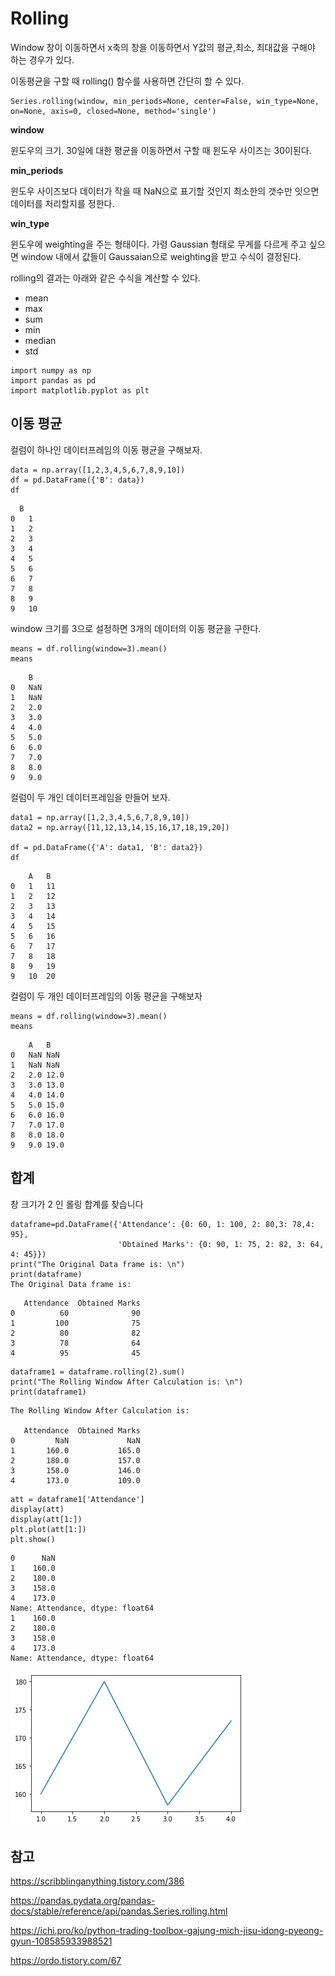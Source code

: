# Rolling

Window 창이 이동하면서 x축의 창을 이동하면서 Y값의 평균,최소, 최대값을 구해야 하는 경우가 있다.

이동평균을 구할 때 rolling() 함수를 사용하면 간단히 할 수 있다.

```
Series.rolling(window, min_periods=None, center=False, win_type=None, on=None, axis=0, closed=None, method='single')
```

**window**

윈도우의 크기. 30일에 대한 평균을 이동하면서 구할 때 윈도우 사이즈는 30이된다.

**min_periods**

윈도우 사이즈보다 데이터가 작을 때 NaN으로 표기할 것인지 최소한의 갯수만 잇으면 데이터를 처리할지를 정한다.



**win_type**


윈도우에 weighting을 주는 형태이다. 가령 Gaussian 형태로 무게를 다르게 주고 싶으면 window 내에서 값들이 Gaussaian으로 weighting을 받고 수식이 결정된다.


rolling의 결과는 아래와 같은 수식을 계산할 수 있다.

* mean
* max
* sum
* min
* median
* std

```
import numpy as np
import pandas as pd
import matplotlib.pyplot as plt
```


## 이동 평균
컬럼이 하나인 데이터프레임의 이동 평균을 구해보자.

```
data = np.array([1,2,3,4,5,6,7,8,9,10])
df = pd.DataFrame({'B': data})
df
```
```
  B
0	1
1	2
2	3
3	4
4	5
5	6
6	7
7	8
8	9
9	10
```


window 크기를 3으로 설정하면 3개의 데이터의 이동 평균을 구한다.

```
means = df.rolling(window=3).mean()
means
```

```
	B
0	NaN
1	NaN
2	2.0
3	3.0
4	4.0
5	5.0
6	6.0
7	7.0
8	8.0
9	9.0
```


컬럼이 두 개인 데이터프레임을 만들어 보자.

```
data1 = np.array([1,2,3,4,5,6,7,8,9,10])
data2 = np.array([11,12,13,14,15,16,17,18,19,20])

df = pd.DataFrame({'A': data1, 'B': data2})
df
```
```
	A	B
0	1	11
1	2	12
2	3	13
3	4	14
4	5	15
5	6	16
6	7	17
7	8	18
8	9	19
9	10	20
```

컬럼이 두 개인 데이터프레임의 이동 평균을 구해보자

```
means = df.rolling(window=3).mean()
means
```
```
	A	B
0	NaN	NaN
1	NaN	NaN
2	2.0	12.0
3	3.0	13.0
4	4.0	14.0
5	5.0	15.0
6	6.0	16.0
7	7.0	17.0
8	8.0	18.0
9	9.0	19.0
```


## 합계
창 크기가 2 인 롤링 합계를 찾습니다

```
dataframe=pd.DataFrame({'Attendance': {0: 60, 1: 100, 2: 80,3: 78,4: 95},
                        'Obtained Marks': {0: 90, 1: 75, 2: 82, 3: 64, 4: 45}})
print("The Original Data frame is: \n")
print(dataframe)
The Original Data frame is: 
```
```
   Attendance  Obtained Marks
0          60              90
1         100              75
2          80              82
3          78              64
4          95              45
```

```
dataframe1 = dataframe.rolling(2).sum()
print("The Rolling Window After Calculation is: \n")
print(dataframe1)
```
```
The Rolling Window After Calculation is: 

   Attendance  Obtained Marks
0         NaN             NaN
1       160.0           165.0
2       180.0           157.0
3       158.0           146.0
4       173.0           109.0
```
```
att = dataframe1['Attendance']
display(att)
display(att[1:])
plt.plot(att[1:])
plt.show()
```
```
0      NaN
1    160.0
2    180.0
3    158.0
4    173.0
Name: Attendance, dtype: float64
1    160.0
2    180.0
3    158.0
4    173.0
Name: Attendance, dtype: float64
```


![](../.gitbook/assets/pandas/pandas04.png)



## 참고
https://scribblinganything.tistory.com/386

https://pandas.pydata.org/pandas-docs/stable/reference/api/pandas.Series.rolling.html

https://ichi.pro/ko/python-trading-toolbox-gajung-mich-jisu-idong-pyeong-gyun-108585933988521

https://ordo.tistory.com/67